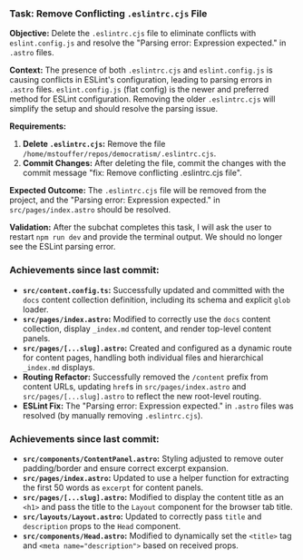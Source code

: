 ### Task: Remove Conflicting `.eslintrc.cjs` File

**Objective:** Delete the `.eslintrc.cjs` file to eliminate conflicts with `eslint.config.js` and resolve the "Parsing error: Expression expected." in `.astro` files.

**Context:**
The presence of both `.eslintrc.cjs` and `eslint.config.js` is causing conflicts in ESLint's configuration, leading to parsing errors in `.astro` files. `eslint.config.js` (flat config) is the newer and preferred method for ESLint configuration. Removing the older `.eslintrc.cjs` will simplify the setup and should resolve the parsing issue.

**Requirements:**
1.  **Delete `.eslintrc.cjs`:** Remove the file `/home/mstouffer/repos/democratism/.eslintrc.cjs`.
2.  **Commit Changes:** After deleting the file, commit the changes with the commit message "fix: Remove conflicting .eslintrc.cjs file".

**Expected Outcome:**
The `.eslintrc.cjs` file will be removed from the project, and the "Parsing error: Expression expected." in `src/pages/index.astro` should be resolved.

**Validation:**
After the subchat completes this task, I will ask the user to restart `npm run dev` and provide the terminal output. We should no longer see the ESLint parsing error.
### Achievements since last commit:

*   **`src/content.config.ts`:** Successfully updated and committed with the `docs` content collection definition, including its schema and explicit `glob` loader.
*   **`src/pages/index.astro`:** Modified to correctly use the `docs` content collection, display `_index.md` content, and render top-level content panels.
*   **`src/pages/[...slug].astro`:** Created and configured as a dynamic route for content pages, handling both individual files and hierarchical `_index.md` displays.
*   **Routing Refactor:** Successfully removed the `/content` prefix from content URLs, updating `href`s in `src/pages/index.astro` and `src/pages/[...slug].astro` to reflect the new root-level routing.
*   **ESLint Fix:** The "Parsing error: Expression expected." in `.astro` files was resolved (by manually removing `.eslintrc.cjs`).
### Achievements since last commit:

*   **`src/components/ContentPanel.astro`:** Styling adjusted to remove outer padding/border and ensure correct excerpt expansion.
*   **`src/pages/index.astro`:** Updated to use a helper function for extracting the first 50 words as `excerpt` for content panels.
*   **`src/pages/[...slug].astro`:** Modified to display the content title as an `<h1>` and pass the title to the `Layout` component for the browser tab title.
*   **`src/layouts/Layout.astro`:** Updated to correctly pass `title` and `description` props to the `Head` component.
*   **`src/components/Head.astro`:** Modified to dynamically set the `<title>` tag and `<meta name="description">` based on received props.